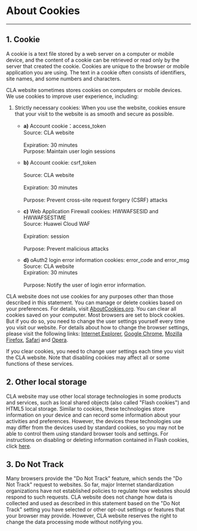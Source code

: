 # About Cookies

<hr/>

## 1. Cookie

A cookie is a text file stored by a web server on a computer or mobile device, and the content of a cookie can be retrieved or read only by the server that created the cookie. Cookies are unique to the browser or mobile application you are using. The text in a cookie often consists of identifiers, site names, and some numbers and characters.

CLA website sometimes stores cookies on computers or mobile devices. We use cookies to improve user experience, including:

1. Strictly necessary cookies: When you use the website, cookies ensure that your visit to the website is as smooth and secure as possible.
   - **a)** Account cookie：access_token
            <br/>
            Source: CLA website  
            <br/>
            Expiration: 30 minutes 
            <br/>
            Purpose: Maintain user login sessions

   - **b)** Account cookie: csrf_token  
            <br/>
            Source: CLA website  
            <br/>
            Expiration: 30 minutes  
            <br/>
            Purpose: Prevent cross-site request forgery (CSRF) attacks

   - **c)** Web Application Firewall cookies: HWWAFSESID and HWWAFSESTIME
            <br/>
            Source: Huawei Cloud WAF  
            <br/>
            Expiration: session  
            <br/>
            Purpose: Prevent malicious attacks

   - **d)** oAuth2 login error information cookies: error_code and error_msg
            <br/>
            Source: CLA website
            <br/>
            Expiration: 30 minutes  
            <br/>
            Purpose: Notify the user of login error information.

CLA website does not use cookies for any purposes other than those described in this statement. You can manage or delete cookies based on your preferences. For details, visit  [AboutCookies.org](https://www.aboutcookies.org/). You can clear all cookies saved on your computer. Most browsers are set to block cookies. But if you do so, you need to change the user settings yourself every time you visit our website. For details about how to change the browser settings, please visit the following links:  [Internet Explorer](http://windows.microsoft.com/en-gb/internet-explorer/delete-manage-cookies),  [Google Chrome](https://support.google.com/chrome/answer/95647?hl=en),  [Mozilla Firefox](https://support.mozilla.org/en-US/kb/cookies-information-websites-store-on-your-computer?redirectlocale=en-US&redirectslug=Cookies),  [Safari](https://support.apple.com/kb/PH19214?locale=en_US&viewlocale=en_US)  and  [Opera](http://www.opera.com/help/tutorials/security/privacy/).

If you clear cookies, you need to change user settings each time you visit the CLA website. Note that disabling cookies may affect all or some functions of these services.

## 2. Other local storage

CLA website may use other local storage technologies in some products and services, such as local shared objects (also called "Flash cookies") and HTML5 local storage. Similar to cookies, these technologies store information on your device and can record some information about your activities and preferences. However, the devices these technologies use may differ from the devices used by standard cookies, so you may not be able to control them using standard browser tools and settings. For instructions on disabling or deleting information contained in Flash cookies, click  [here](https://helpx.adobe.com/flash-player/kb/disable-local-shared-objects-flash.html).

## 3. Do Not Track

Many browsers provide the "Do Not Track" feature, which sends the "Do Not Track" request to websites. So far, major Internet standardization organizations have not established policies to regulate how websites should respond to such requests. CLA website does not change how data is collected and used as described in this statement based on the "Do Not Track" setting you have selected or other opt-out settings or features that your browser may provide. However, CLA website reserves the right to change the data processing mode without notifying you.
